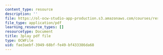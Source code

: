 ```yaml
---
content_type: resource
description: ''
file: https://ol-ocw-studio-app-production.s3.amazonaws.com/courses/res-18-008-calculus-revisited-complex-variables-differential-equations-and-linear-algebra-fall-2011/fae3aebf394968bffe49bf433386da68_IkpQJSDK940.pdf
file_type: application/pdf
learning_resource_types: []
resourcetype: Document
title: 3play pdf file
type: OCWFile
uid: fae3aebf-3949-68bf-fe49-bf433386da68
---
```


